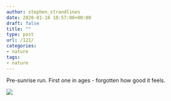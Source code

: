 ```yaml
---
author: stephen_strandlines
date: 2020-01-18 10:57:08+00:00
draft: false
title: ""
type: post
url: /121/
categories:
- nature
tags:
- nature
---
```


Pre-sunrise run. First one in ages - forgotten how good it feels. 

![](https://www.strandlines.blog/uploads/2020/87113b54d0.jpg)

